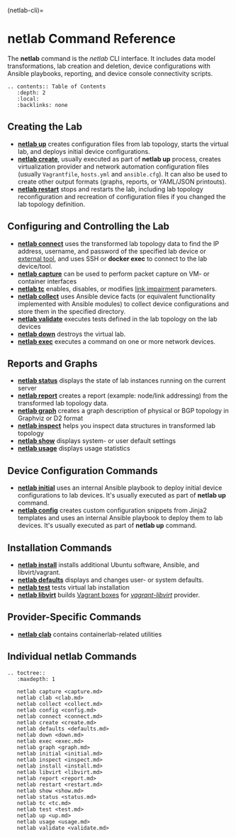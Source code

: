 (netlab-cli)=
# netlab Command Reference

The **netlab** command is the *netlab* CLI interface. It includes data model transformations, lab creation and deletion, device configurations with Ansible playbooks, reporting, and device console connectivity scripts.

```eval_rst
.. contents:: Table of Contents
   :depth: 2
   :local:
   :backlinks: none
```

## Creating the Lab

* **[netlab up](up.md)** creates configuration files from lab topology, starts the virtual lab, and deploys initial device configurations.
* **[netlab create](create.md)**, usually executed as part of **netlab up** process, creates virtualization provider and network automation configuration files (usually `Vagrantfile`, `hosts.yml` and `ansible.cfg`). It can also be used to create other output formats (graphs, reports, or YAML/JSON printouts).
* **[netlab restart](restart.md)** stops and restarts the lab, including lab topology reconfiguration and recreation of configuration files if you changed the lab topology definition.

## Configuring and Controlling the Lab

* **[netlab connect](connect.md)** uses the transformed lab topology data to find the IP address, username, and password of the specified lab device or [external tool](../extools.md), and uses SSH or **docker exec** to connect to the lab device/tool.
* **[netlab capture](capture.md)** can be used to perform packet capture on VM- or container interfaces
* **[netlab tc](tc.md)** enables, disables, or modifies [link impairment](links-netem) parameters.
* **[netlab collect](collect.md)** uses Ansible device facts (or equivalent functionality implemented with Ansible modules) to collect device configurations and store them in the specified directory.
* **‌[netlab validate](validate.md)** executes tests defined in the lab topology on the lab devices
* **[netlab down](down.md)** destroys the virtual lab.
* **[netlab exec](exec.md)** executes a command on one or more network devices.

## Reports and Graphs

* **‌[netlab status](status.md)** displays the state of lab instances running on the current server
* **[netlab report‌](report.md)** creates a report (example: node/link addressing) from the transformed lab topology data.
* **[netlab graph](graph.md)** creates a graph description of physical or BGP topology in Graphviz or D2 format
* **[netlab inspect](inspect.md)** helps you inspect data structures in transformed lab topology
* **[netlab show](show)** displays system- or user default settings
* **‌[netlab usage](usage)** displays usage statistics

## Device Configuration Commands

* **[netlab initial](initial.md)** uses an internal Ansible playbook to deploy initial device configurations to lab devices. It's usually executed as part of **netlab up** command.
* **[netlab config](config.md)** creates custom configuration snippets from Jinja2 templates and uses an internal Ansible playbook to deploy them to lab devices. It's usually executed as part of **netlab up** command.

## Installation Commands

* **[netlab install](install.md)** installs additional Ubuntu software, Ansible, and libvirt/vagrant.
* **‌[netlab defaults](defaults.md)** displays and changes user- or system defaults.
* **[netlab test](test.md)** tests virtual lab installation
* **[netlab libvirt](libvirt.md)** builds [Vagrant boxes](libvirt-build-boxes) for *[vagrant-libvirt](lab-libvirt)* provider.

## Provider-Specific Commands

* **[netlab clab](clab.md)** contains containerlab-related utilities

## Individual netlab Commands
<!-- commands come here -->

```eval_rst
.. toctree::
   :maxdepth: 1

   netlab capture <capture.md>
   netlab clab <clab.md>
   netlab collect <collect.md>
   netlab config <config.md>
   netlab connect <connect.md>
   netlab create <create.md>
   netlab defaults <defaults.md>
   netlab down <down.md>
   netlab exec <exec.md>
   netlab graph <graph.md>
   netlab initial <initial.md>
   netlab inspect <inspect.md>
   netlab install <install.md>
   netlab libvirt <libvirt.md>
   netlab report <report.md>
   netlab restart <restart.md>
   netlab show <show.md>
   netlab status <status.md>
   netlab tc <tc.md>
   netlab test <test.md>
   netlab up <up.md>
   netlab usage <usage.md>
   netlab validate <validate.md>
```
